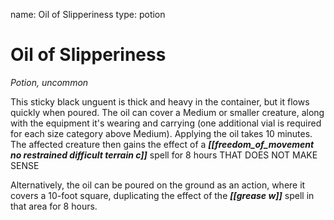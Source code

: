 name: Oil of Slipperiness
type: potion

# Oil of Slipperiness 
_Potion, uncommon_ 

This sticky black unguent is thick and heavy in the container, but it flows quickly when poured. The oil can cover a Medium or smaller creature, along with the equipment it's wearing and carrying (one additional vial is required for each size category above Medium). Applying the oil takes 10 minutes. The affected creature then gains the effect of a **_[[freedom_of_movement no restrained difficult terrain c]]_** spell for 8 hours THAT DOES NOT MAKE SENSE

Alternatively, the oil can be poured on the ground as an action, where it covers a 10-foot square, duplicating the effect of the **_[[grease w]]_** spell in that area for 8 hours.